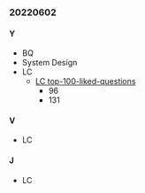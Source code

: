 ### 20220602

#### Y
- BQ
- System Design
- LC
  - [LC top-100-liked-questions](https://leetcode.com/problem-list/top-100-liked-questions/?page=1&fbclid=IwAR2MzUDDOscDklba5gL815lkLKzxK-zOR2WV2-W80_gRmvtfAsNWyut_USw)
    - 96
    - 131

#### V
  - LC

#### J
  - LC

